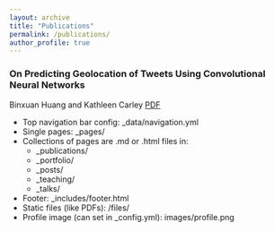 ```yaml
---
layout: archive
title: "Publications"
permalink: /publications/
author_profile: true
---
```



### On Predicting Geolocation of Tweets Using Convolutional Neural Networks
Binxuan Huang and Kathleen Carley
[PDF](http://github.com)

* Top navigation bar config: _data/navigation.yml
* Single pages: _pages/
* Collections of pages are .md or .html files in:
  * _publications/
  * _portfolio/
  * _posts/
  * _teaching/
  * _talks/
* Footer: _includes/footer.html
* Static files (like PDFs): /files/
* Profile image (can set in _config.yml): images/profile.png

